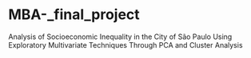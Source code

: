 # MBA-_final_project
Analysis of Socioeconomic Inequality in the City of São Paulo Using Exploratory Multivariate Techniques Through PCA and Cluster Analysis
